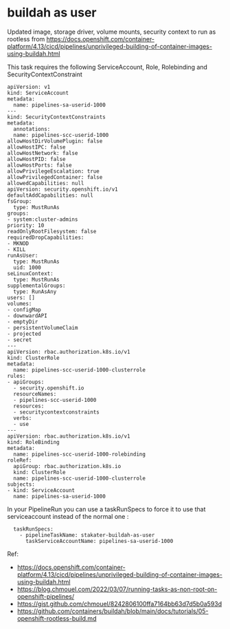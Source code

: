 # buildah as user

Updated image, storage driver, volume mounts, security context to run as rootless from https://docs.openshift.com/container-platform/4.13/cicd/pipelines/unprivileged-building-of-container-images-using-buildah.html

This task requires the following ServiceAccount, Role, Rolebinding and SecurityContextConstraint
 
```
apiVersion: v1
kind: ServiceAccount
metadata:
  name: pipelines-sa-userid-1000 
---
kind: SecurityContextConstraints
metadata:
  annotations:
  name: pipelines-scc-userid-1000 
allowHostDirVolumePlugin: false
allowHostIPC: false
allowHostNetwork: false
allowHostPID: false
allowHostPorts: false
allowPrivilegeEscalation: true 
allowPrivilegedContainer: false
allowedCapabilities: null
apiVersion: security.openshift.io/v1
defaultAddCapabilities: null
fsGroup:
  type: MustRunAs
groups:
- system:cluster-admins
priority: 10
readOnlyRootFilesystem: false
requiredDropCapabilities:
- MKNOD
- KILL
runAsUser: 
  type: MustRunAs
  uid: 1000
seLinuxContext:
  type: MustRunAs
supplementalGroups:
  type: RunAsAny
users: []
volumes:
- configMap
- downwardAPI
- emptyDir
- persistentVolumeClaim
- projected
- secret
---
apiVersion: rbac.authorization.k8s.io/v1
kind: ClusterRole
metadata:
  name: pipelines-scc-userid-1000-clusterrole 
rules:
- apiGroups:
  - security.openshift.io
  resourceNames:
  - pipelines-scc-userid-1000
  resources:
  - securitycontextconstraints
  verbs:
  - use
---
apiVersion: rbac.authorization.k8s.io/v1
kind: RoleBinding
metadata:
  name: pipelines-scc-userid-1000-rolebinding 
roleRef:
  apiGroup: rbac.authorization.k8s.io
  kind: ClusterRole
  name: pipelines-scc-userid-1000-clusterrole
subjects:
- kind: ServiceAccount
  name: pipelines-sa-userid-1000
```

In your PipelineRun you can use a taskRunSpecs to force it to use that serviceaccount instead of the normal one :
```
  taskRunSpecs:
    - pipelineTaskName: stakater-buildah-as-user
      taskServiceAccountName: pipelines-sa-userid-1000
```

Ref:
- https://docs.openshift.com/container-platform/4.13/cicd/pipelines/unprivileged-building-of-container-images-using-buildah.html
- https://blog.chmouel.com/2022/03/07/running-tasks-as-non-root-on-openshift-pipelines/
- https://gist.github.com/chmouel/8242806100ffa7164bb63d7d5b0a593d
- https://github.com/containers/buildah/blob/main/docs/tutorials/05-openshift-rootless-build.md
